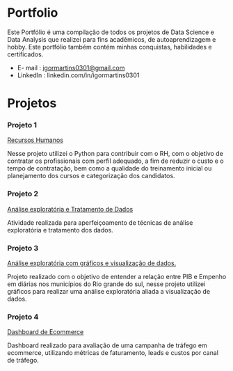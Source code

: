 # Portfolio
Este Portfólio é uma compilação de todos os projetos de Data Science e Data Analysis que realizei para fins acadêmicos, de autoaprendizagem e hobby. Este portfólio também contém minhas conquistas, habilidades e certificados.

* E- mail : igormartins0301@gmail.com
* LinkedIn : linkedin.com/in/igormartins0301

# Projetos

### Projeto 1
[Recursos Humanos](https://github.com/igormartins0301/1.-Projeto-RH)

Nesse projeto utilizei o Python para contribuir com o RH, com o objetivo de contratar os profissionais com perfil adequado, a fim de reduzir o custo e o tempo de contratação, bem como a qualidade do treinamento inicial ou planejamento dos cursos e categorização dos candidatos.


### Projeto 2
[Análise exploratória e Tratamento de Dados](https://github.com/igormartins0301/Analise_exploratoria)

Atividade realizada para aperfeiçoamento de técnicas de análise exploratória e tratamento dos dados.


### Projeto 3
[Análise exploratória com gráficos e visualização de dados.](https://github.com/igormartins0301/visualizacao_de_dados)

Projeto realizado com o objetivo de entender a relação entre PIB e Empenho em diárias nos municípios do Rio grande do sul, nesse projeto utilizei gráficos para realizar uma análise exploratória aliada a visualização de dados.


### Projeto 4
[Dashboard de Ecommerce](https://datastudio.google.com/s/u19erLb7pKY)

Dashboard realizado para avaliação de uma campanha de tráfego em ecommerce, utilizando métricas de faturamento, leads e custos por canal de tráfego.
